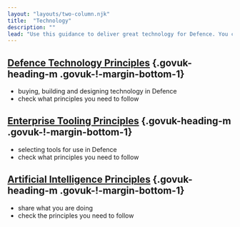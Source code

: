 ```yaml
---
layout: "layouts/two-column.njk"
title:  "Technology"
description: ""
lead: "Use this guidance to deliver great technology for Defence. You can find general guidance on GOV.UK."
---
```


## [Defence Technology Principles](/technology/defence-technology-principles/) {.govuk-heading-m .govuk-!-margin-bottom-1}

- buying, building and designing technology in Defence
- check what principles you need to follow

## [Enterprise Tooling Principles](/technology/enterprise-tooling-principles) {.govuk-heading-m .govuk-!-margin-bottom-1}

- selecting tools for use in Defence
- check what principles you need to follow

## [Artificial Intelligence Principles](/technology/enterprise-tooling-principles) {.govuk-heading-m .govuk-!-margin-bottom-1}

- share what you are doing
- check the principles you need to follow


